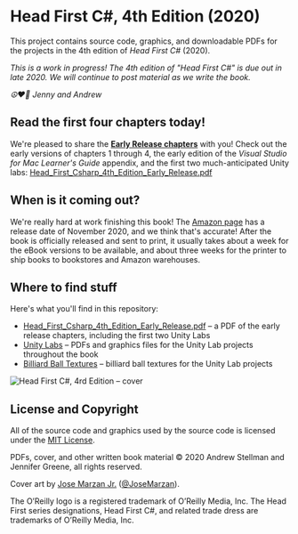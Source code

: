 # Head First C#, 4th Edition (2020)
This project contains source code, graphics, and downloadable PDFs for the projects in the 4th edition of *Head First C#* (2020). 

_This is a work in progress! The 4th edition of "Head First C#" is due out in late 2020. We will continue to post material as we write the book._

_☮️♥️👾 Jenny and Andrew_

## Read the first four chapters today!

We're pleased to share the **[Early Release chapters](https://github.com/head-first-csharp/fourth-edition/raw/master/EarlyRelease/Head_First_Csharp_4th_Edition_Early_Release.pdf)** with you! Check out the early versions of chapters 1 through 4, the early edition of the _Visual Studio for Mac Learner's Guide_ appendix, and the first two much-anticipated Unity labs: [Head_First_Csharp_4th_Edition_Early_Release.pdf](https://github.com/head-first-csharp/fourth-edition/raw/master/EarlyRelease/Head_First_Csharp_4th_Edition_Early_Release.pdf)

## When is it coming out?

We're really hard at work finishing this book! The [Amazon page](https://www.amazon.com/Head-First-CSharp/dp/1491976705/) has a release date of November 2020, and we think that's accurate! After the book is officially released and sent to print, it usually takes about a week for the eBook versions to be available, and about three weeks for the printer to ship books to bookstores and Amazon warehouses.

## Where to find stuff

Here's what you'll find in this repository:
* [Head_First_Csharp_4th_Edition_Early_Release.pdf](https://github.com/head-first-csharp/fourth-edition/raw/master/EarlyRelease/Head_First_Csharp_4th_Edition_Early_Release.pdf) – a PDF of the early release chapters, including the first two Unity Labs
* [Unity Labs](Unity%20Labs) – PDFs and graphics files for the Unity Lab projects throughout the book
* [Billiard Ball Textures](Unity_Labs/Billiard_Balls) – billiard ball textures for the Unity Lab projects

![Head First C#, 4rd Edition – cover](https://github.com/head-first-csharp/fourth-edition/raw/master/Head_First_C%23_4e_cover.png)

## License and Copyright

All of the source code and graphics used by the source code is licensed under the [MIT License](https://github.com/head-first-csharp/fourth-edition/blob/master/LICENSE).

PDFs, cover, and other written book material © 2020 Andrew Stellman and Jennifer Greene, all rights reserved.

Cover art by [Jose Marzan Jr.](http://josemarzan.com/) ([@JoseMarzan](https://twitter.com/JoseMarzan)).

The O’Reilly logo is a registered trademark of O’Reilly Media, Inc. The Head First series designations, Head First C#, and related trade dress are trademarks of O’Reilly Media, Inc.
